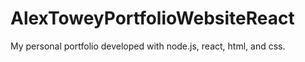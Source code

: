# AlexToweyPortfolioWebsiteReact
My personal portfolio developed with node.js, react, html, and css.
